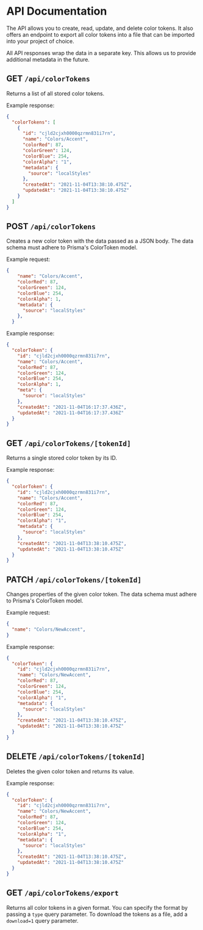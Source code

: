 # API Documentation

The API allows you to create, read, update, and delete color tokens. It also offers an endpoint to export all color tokens into a file that can be imported into your project of choice.

All API responses wrap the data in a separate key. This allows us to provide additional metadata in the future.

## GET `/api/colorTokens`

Returns a list of all stored color tokens. 

Example response:

```json
{
  "colorTokens": [
    {
      "id": "cjld2cjxh0000qzrmn831i7rn",
      "name": "Colors/Accent",
      "colorRed": 87,
      "colorGreen": 124,
      "colorBlue": 254,
      "colorAlpha": "1",
      "metadata": {
        "source": "localStyles"
      },
      "createdAt": "2021-11-04T13:38:10.475Z",
      "updatedAt": "2021-11-04T13:38:10.475Z"
    }
  ]
}
```

## POST `/api/colorTokens`

Creates a new color token with the data passed as a JSON body. The data schema must adhere to Prisma's ColorToken model. 

Example request:

```json
{
    "name": "Colors/Accent",
    "colorRed": 87,
    "colorGreen": 124,
    "colorBlue": 254,
    "colorAlpha": 1,
    "metadata": {
      "source": "localStyles"
    },
  }
```

Example response:

```json
{
  "colorToken": {
    "id": "cjld2cjxh0000qzrmn831i7rn",
    "name": "Colors/Accent",
    "colorRed": 87,
    "colorGreen": 124,
    "colorBlue": 254,
    "colorAlpha": 1,
    "meta": {
      "source": "localStyles"
    },
    "createdAt": "2021-11-04T16:17:37.436Z",
    "updatedAt": "2021-11-04T16:17:37.436Z"
  }
}
```

## GET `/api/colorTokens/[tokenId]`

Returns a single stored color token by its ID. 

Example response:

```json
{
  "colorToken": {
    "id": "cjld2cjxh0000qzrmn831i7rn",
    "name": "Colors/Accent",
    "colorRed": 87,
    "colorGreen": 124,
    "colorBlue": 254,
    "colorAlpha": "1",
    "metadata": {
      "source": "localStyles"
    },
    "createdAt": "2021-11-04T13:38:10.475Z",
    "updatedAt": "2021-11-04T13:38:10.475Z"
  }
}
```

## PATCH `/api/colorTokens/[tokenId]`

Changes properties of the given color token. The data schema must adhere to Prisma's ColorToken model. 

Example request:

```json
{
  "name": "Colors/NewAccent",
}
```

Example response:

```json
{
  "colorToken": {
    "id": "cjld2cjxh0000qzrmn831i7rn",
    "name": "Colors/NewAccent",
    "colorRed": 87,
    "colorGreen": 124,
    "colorBlue": 254,
    "colorAlpha": "1",
    "metadata": {
      "source": "localStyles"
    },
    "createdAt": "2021-11-04T13:38:10.475Z",
    "updatedAt": "2021-11-04T13:38:10.475Z"
  }
}
```

## DELETE `/api/colorTokens/[tokenId]`

Deletes the given color token and returns its value. 

Example response:

```json
{
  "colorToken": {
    "id": "cjld2cjxh0000qzrmn831i7rn",
    "name": "Colors/NewAccent",
    "colorRed": 87,
    "colorGreen": 124,
    "colorBlue": 254,
    "colorAlpha": "1",
    "metadata": {
      "source": "localStyles"
    },
    "createdAt": "2021-11-04T13:38:10.475Z",
    "updatedAt": "2021-11-04T13:38:10.475Z"
  }
}
```

## GET `/api/colorTokens/export`

Returns all color tokens in a given format. You can specify the format by passing a `type` query parameter. To download the tokens as a file, add a `download=1` query parameter.